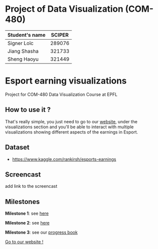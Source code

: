 # Project of Data Visualization (COM-480)

| Student's name | SCIPER |
| -------------- | ------ |
| Signer Loïc | 289076 |
| Jiang Shasha | 321733 |
| Sheng Haoyu | 321449 |


# Esport earning visualizations
Project for COM-480 Data Visualization Course at EPFL

## How to use it ?
That's really simple, you just need to go to our [website](https://com-480-data-visualization.github.io/data-visualization-project-2021-shl/website/), under the visualizations section and you'll be able to interact with multiple visualizations showing different aspects of the earnings in Esport.

## Dataset

- https://www.kaggle.com/rankirsh/esports-earnings

## Screencast

add link to the screencast

## Milestones
**Milestone 1**:
see [here](Milestone1/Milestone1.md)

**Milestone 2**:
see [here](Milestone2/Milestone2.md)

**Milestone 3**:
see our [progress book](Milestone3/ProgressBook.pdf)

[Go to our website !](https://com-480-data-visualization.github.io/data-visualization-project-2021-shl/website/)




